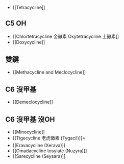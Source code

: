 - [[Tetracycline]]
## C5 OH
- [[Chlortetracycline 金黴素 Oxytetracycline 土黴素]]
- [[Doxycycline]]
## 雙鍵
- [[Methacycline and Meclocycline]]
## C6 沒甲基
- [[Demeclocycline]]
## C6 沒甲基 沒OH
- [[Minocycline]]
- [[Tigecycline 老虎黴素 (Tygacil)]]⭐
- [[Eravacycline (Xerava)]]
- [[Omadacycline tosylate (Nuzyra)]]
- [[Sarecycline (Seysara)]]